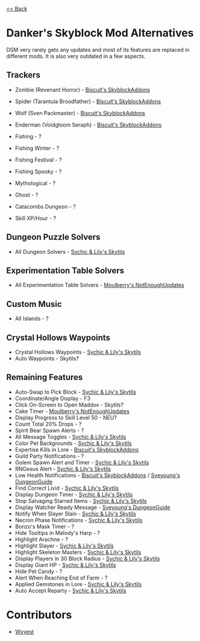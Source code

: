 [<< Back](README.md)

# Danker's Skyblock Mod Alternatives

DSM very rarely gets any updates and most of its features are replaced in different mods. It is also very outdated in a few aspects.

## Trackers

- Zombie (Revenant Horror) - [Biscuit's SkyblockAddons](https://github.com/BiscuitDevelopment/SkyblockAddons/releases/latest)
- Spider (Tarantula Broodfather) - [Biscuit's SkyblockAddons](https://github.com/BiscuitDevelopment/SkyblockAddons/releases/latest)
- Wolf (Sven Packmaster) - [Biscuit's SkyblockAddons](https://github.com/BiscuitDevelopment/SkyblockAddons/releases/latest)
- Enderman (Voidgloom Seraph) - [Biscuit's SkyblockAddons](https://github.com/BiscuitDevelopment/SkyblockAddons/releases/latest)

- Fishing - ?
- Fishing Winter - ?
- Fishing Festival - ?
- Fishing Spooky - ?

- Mythological - ?
- Ghost - ?

- Catacombs Dungeon - ?

- Skill XP/Hour - ?

## Dungeon Puzzle Solvers

- All Dungeon Solvers - [Sychic & Lily's Skytils](https://github.com/Skytils/SkytilsMod/releases/latest)

## Experimentation Table Solvers

- All Experimentation Table Solvers - [Moulberry's NotEnoughUpdates](https://discord.gg/moulberry)

## Custom Music

- All Islands - ?

## Crystal Hollows Waypoints

- Crystal Hollows Waypoints - [Sychic & Lily's Skytils](https://github.com/Skytils/SkytilsMod/releases/latest)
- Auto Waypoints - Skytils?

## Remaining Features

- Auto-Swap to Pick Block - [Sychic & Lily's Skytils](https://github.com/Skytils/SkytilsMod/releases/latest)
- Coordinate/Angle Display - F3
- Click On-Screen to Open Maddox - Skytils?
- Cake Timer - [Moulberry's NotEnoughUpdates](https://github.com/Moulberry/NotEnoughUpdates/releases/latest)
- Display Progress to Skill Level 50 - NEU?
- Count Total 20% Drops - ?
- Spirit Bear Spawn Alerts - ?
- All Message Toggles - [Sychic & Lily's Skytils](https://github.com/Skytils/SkytilsMod/releases/latest)
- Color Pet Backgrounds - [Sychic & Lily's Skytils](https://github.com/Skytils/SkytilsMod/releases/latest)
- Expertise Kills in Lore - [Biscuit's SkyblockAddons](https://github.com/BiscuitDevelopment/SkyblockAddons/releases/latest)
- Guild Party Notifications - ?
- Golem Spawn Alert and Timer - [Sychic & Lily's Skytils](https://github.com/Skytils/SkytilsMod/releases/latest)
- RNGesus Alert - [Sychic & Lily's Skytils](https://github.com/Skytils/SkytilsMod/releases/latest)
- Low Health Notifications - [Biscuit's SkyblockAddons](https://github.com/BiscuitDevelopment/SkyblockAddons/releases/latest) / [Syeyoung's DungeonGuide](https://github.com/Dungeons-Guide/Skyblock-Dungeons-Guide/releases/latest)
- Find Correct Livid - [Sychic & Lily's Skytils](https://github.com/Skytils/SkytilsMod/releases/latest)
- Display Dungeon Timer - [Sychic & Lily's Skytils](https://github.com/Skytils/SkytilsMod/releases/latest)
- Stop Salvaging Starred Items - [Sychic & Lily's Skytils](https://github.com/Skytils/SkytilsMod/releases/latest)
- Display Watcher Ready Message - [Syeyoung's DungeonGuide](https://github.com/Dungeons-Guide/Skyblock-Dungeons-Guide/releases/latest)
- Notify When Slayer Slain - [Sychic & Lily's Skytils](https://github.com/Skytils/SkytilsMod/releases/latest)
- Necron Phase Notifications - [Sychic & Lily's Skytils](https://github.com/Skytils/SkytilsMod/releases/latest)
- Bonzo's Mask Timer - ?
- Hide Tooltips in Melody's Harp - ?
- Highlight Arachne - ?
- Highlight Slayer - [Sychic & Lily's Skytils](https://github.com/Skytils/SkytilsMod/releases/latest)
- Highlight Skeleton Masters - [Sychic & Lily's Skytils](https://github.com/Skytils/SkytilsMod/releases/latest)
- Display Players in 30 Block Radius - [Sychic & Lily's Skytils](https://github.com/Skytils/SkytilsMod/releases/latest)
- Display Giant HP - [Sychic & Lily's Skytils](https://github.com/Skytils/SkytilsMod/releases/latest)
- Hide Pet Candy - ?
- Alert When Reaching End of Farm - ?
- Applied Gemstones in Lore - [Sychic & Lily's Skytils](https://github.com/Skytils/SkytilsMod/releases/latest)
- Auto Accept Reparty - [Sychic & Lily's Skytils](https://github.com/Skytils/SkytilsMod/releases/latest)

# Contributors

- [Wyvest](https::/github.com/Wyvest)
